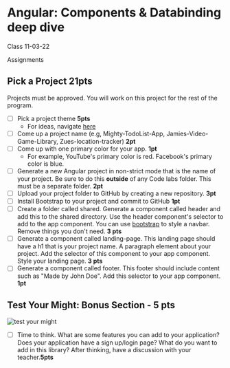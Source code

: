 # Angular: Components & Databinding deep dive
 Class 11-03-22

 Assignments

## Pick a Project **21pts**
Projects must be approved. You will work on this project for the rest of the program. 
- [ ] Pick a project theme **5pts**
  - For ideas, navigate [here](../assets/project-ideas.md)
- [ ] Come up a project name (e.g, Mighty-TodoList-App, Jamies-Video-Game-Library, Zues-location-tracker) **2pt**
- [ ] Come up with one primary color for your app. **1pt**
  - For example, YouTube's primary color is red. Facebook's primary color is blue. 
- [ ] Generate a new Angular project in non-strict mode that is the name of your project. Be sure to do this **outside** of any Code labs folder. This must be a separate folder. **2pt**
- [ ] Upload your project folder to GitHub by creating a new repository. **3pt**
- [ ] Install Bootstrap to your project and commit to GitHub **1pt**
- [ ] Create a folder called shared. Generate a component called header and add this to the shared directory. Use the header component's selector to add to the app component. You can use [bootstrap](https://getbootstrap.com/docs/5.0/components/navbar/) to style a navbar. Remove things you don't need. **3 pts**
- [ ] Generate a component called landing-page. This landing page should have a h1 that is your project name. A paragraph element about your project. Add the selector of this component to your app component. Style your landing page. **3 pts**
- [ ] Generate a component called footer. This footer should include content such as "Made by John Doe". Add this selector to your app component. **1pt**

## Test Your Might: Bonus Section - 5 pts
![test your might](https://www.programming-hero.com/img/startup.svg)

- [ ] Time to think. What are some features you can add to your application? Does your application have a sign up/login page? What do you want to add in this library? After thinking, have a discussion with your teacher.**5pts**
